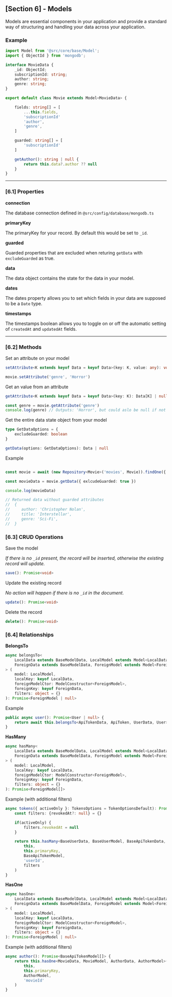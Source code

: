 ## [Section 6] - Models

Models are essential components in your application and provide a standard way of structuring and handling your data across your application. 

### Example

```ts
import Model from '@src/core/base/Model';
import { ObjectId } from 'mongodb';

interface MovieData {
    _id: ObjectId;
    subscriptionId: string;
    author: string;
    genre: string;
}

export default class Movie extends Model<MovieData> {

    fields: string[] = [
        ...this.fields,
        'subscriptionId'
        'author',
        'genre',
    ]

    guarded: string[] = [
        'subscriptionId'
    ]

    getAuthor(): string | null {
        return this.data?.author ?? null
    }
}
```

---

### [6.1] Properties 

**connection**

The database connection defined in `@src/config/database/mongodb.ts`

**primaryKey**

The primaryKey for your record. By default this would be set to `_id`.

**guarded**

Guarded properties that are excluded when returing `getData` with `excludeGuarded` as true. 

**data**

The data object contains the state for the data in your model.

**dates**

The dates property allows you to set which fields in your data are supposed to be a `Date` type.

**timestamps**

The timestamps boolean allows you to toggle on or off the automatic setting of `createdAt` and `updatedAt` fields.

---

### [6.2] Methods

Set an attribute on your model

```ts
setAttribute<K extends keyof Data = keyof Data>(key: K, value: any): void
```

```ts
movie.setAttribute('genre', 'Horror')
```

Get an value from an attribute

```ts
getAttribute<K extends keyof Data = keyof Data>(key: K): Data[K] | null
```
```ts
const genre = movie.getAttribute('genre')
console.log(genre) // Outputs: 'Horror', but could aslo be null if not set
```

Get the entire data state object from your model

```ts
type GetDataOptions = {
    excludeGuarded: boolean
}
```

```ts
getData(options: GetDataOptions): Data | null
```

Example

```ts

const movie = await (new Repository<Movie>('movies', Movie)).findOne({ author: 'Christopher Nolan' })

const movieData = movie.getData({ exlcudeGuarded: true })

console.log(movieData)

// Returned data without guarded attributes
//  {
//     author: 'Christopher Nolan',
//     title: 'Interstellar',
//     genre: 'Sci-Fi',
//  }

```

### [6.3] CRUD Operations

Save the model 

*If there is no `_id` present, the record will be inserted, otherwise the existing record will update.*

```ts
save(): Promise<void>
```

Update the existing record

*No action will happen if there is no `_id` in the document.*


```ts
update(): Promise<void>
```

Delete the record

```ts
delete(): Promise<void>
```

### [6.4] Relationships


**BelongsTo**

```ts
async belongsTo<
    LocalData extends BaseModelData, LocalModel extends Model<LocalData>,
    ForeignData extends BaseModelData, ForeignModel extends Model<ForeignData>
> (
    model: LocalModel,
    localKey: keyof LocalData,
    foreignModelCtor: ModelConstructor<ForeignModel>,
    foreignKey: keyof ForeignData,
    filters: object = {}
): Promise<ForeignModel | null> 
``` 

Example

```ts
public async user(): Promise<User | null> {
    return await this.belongsTo<ApiTokenData, ApiToken, UserData, User>(this, 'userId', User, new User().primaryKey);
}   
```


**HasMany**


```ts
async hasMany<
    LocalData extends BaseModelData, LocalModel extends Model<LocalData>,
    ForeignData extends BaseModelData, ForeignModel extends Model<ForeignData>
> (
    model: LocalModel,
    localKey: keyof LocalData,
    foreignModelCtor: ModelConstructor<ForeignModel>,
    foreignKey: keyof ForeignData,
    filters: object = {}
): Promise<ForeignModel[]>
```

Example (with additional filters)

```ts
async tokens({ activeOnly }: TokensOptions = TokenOptionsDefault): Promise<BaseApiTokenModel[]> {
    const filters: {revokedAt?: null} = {}

    if(activeOnly) {
        filters.revokedAt = null
    }

    return this.hasMany<BaseUserData, BaseUserModel, BaseApiTokenData, BaseApiTokenModel>(
        this,
        this.primaryKey,
        BaseApiTokenModel,
        'userId',
        filters
    )
}

```

**HasOne**

```ts
async hasOne<
    LocalData extends BaseModelData, LocalModel extends Model<LocalData>,
    ForeignData extends BaseModelData, ForeignModel extends Model<ForeignData>
> (
    model: LocalModel,
    localKey: keyof LocalData,
    foreignModelCtor: ModelConstructor<ForeignModel>,
    foreignKey: keyof ForeignData,
    filters: object = {}
): Promise<ForeignModel | null> 
```

Example (with additional filters)

```ts
async author(): Promise<BaseApiTokenModel[]> {
    return this.hasOne<MovieData, MovieModel, AuthorData, AuthorModel>(
        this,
        this.primaryKey,
        AuthorModel,
        'movieId'
    )
}

```